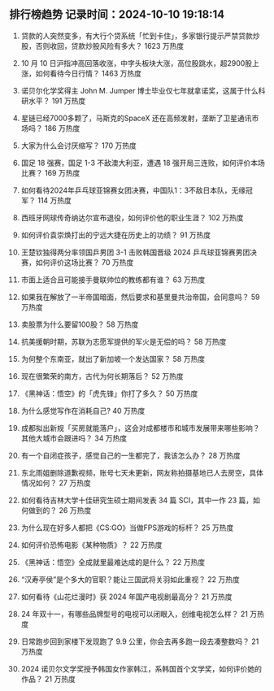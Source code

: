 
## 排行榜趋势 记录时间：2024-10-10 19:18:14
  
  1. 贷款的人突然变多，有大行个贷系统「忙到卡住」，多家银行提示严禁贷款炒股，否则收回，贷款炒股风险有多大？ 1623 万热度
    
  2. 10 月 10 日沪指冲高回落收涨，中字头板块大涨，高位股跳水，超2900股上涨，如何看待今日行情？ 1463 万热度
    
  3. 诺贝尔化学奖得主 John M. Jumper 博士毕业仅七年就拿诺奖，这属于什么科研水平？ 191 万热度
    
  4. 星链已经7000多颗了，马斯克的SpaceX 还在高频发射，垄断了卫星通讯市场吗？ 186 万热度
    
  5. 大家为什么会讨厌缩写？ 170 万热度
    
  6. 国足 18 强赛，国足 1-3 不敌澳大利亚，遭遇 18 强开局三连败，如何评价本场比赛？ 169 万热度
    
  7. 如何看待2024年乒乓球亚锦赛女团决赛，中国队1：3不敌日本队，无缘冠军？ 114 万热度
    
  8. 西班牙网球传奇纳达尔宣布退役，如何评价他的职业生涯？ 102 万热度
    
  9. 如何评价袁崇焕打出的宁远大捷在历史上的功绩？ 91 万热度
    
  10. 王楚钦独得两分率领国乒男团 3-1 击败韩国晋级 2024 乒乓球亚锦赛男团决赛，如何评价这场比赛？ 70 万热度
    
  11. 市面上适合且可能接手曼联帅位的教练都有谁？ 63 万热度
    
  12. 如果我在解放了一半帝国暗面，然后要求和基里曼共治帝国，会同意吗？ 59 万热度
    
  13. 卖股票为什么要留100股？ 58 万热度
    
  14. 抗美援朝时期，苏联为志愿军提供的军火是无偿的吗？ 58 万热度
    
  15. 为何整个东南亚，就出了新加坡一个发达国家？ 58 万热度
    
  16. 现在很繁荣的南方，古代为何长期落后？ 52 万热度
    
  17. 《黑神话：悟空》的「虎先锋」你打了多久？ 50 万热度
    
  18. 为什么感觉写作在消耗自己? 40 万热度
    
  19. 成都拟出新规「买房就能落户」，这会对成都楼市和城市发展带来哪些影响？其他大城市会跟进吗？ 34 万热度
    
  20. 有一个自闭症孩子，感觉自己的一生都完了，我该怎么办？ 28 万热度
    
  21. 东北雨姐删除道歉视频，账号七天未更新，网友称拍摄基地已人去房空，具体情况如何？ 27 万热度
    
  22. 如何看待吉林大学十佳研究生硕士期间发表 34 篇 SCI，其中一作 23 篇，如何做到的？ 26 万热度
    
  23. 为什么现在好多人都把《CS:GO》当做FPS游戏的标杆？ 25 万热度
    
  24. 如何评价恐怖电影《某种物质》？ 22 万热度
    
  25. 《黑神话：悟空》全成就里最难达成的是什么？ 22 万热度
    
  26. “汉寿亭侯”是个多大的官职？能让三国武将关羽如此重视？ 22 万热度
    
  27. 如何看待《山花烂漫时》获 2024 年国产电视剧最高分？ 21 万热度
    
  28. 24 年双十一，有哪些品牌型号的电视可以闭眼入，创维电视怎么样？ 21 万热度
    
  29. 日常跑步回到家楼下发现跑了 9.9 公里，你会去再多跑一段去凑整数吗？ 21 万热度
    
  30. 2024 诺贝尔文学奖授予韩国女作家韩江，系韩国首个文学奖，如何评价她的作品？ 21 万热度
    